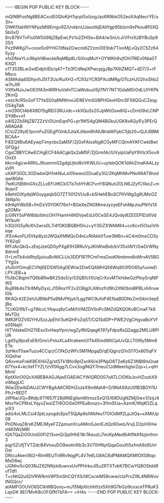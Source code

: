 -----BEGIN PGP PUBLIC KEY BLOCK-----

mQINBFosNg8BEACxutE0QIoKjH7qcpt5xIzogJaz6R9bkO52eoXAqNecrYE/u3n+
OWKfXaHNYNFpzMl9Emgv9Z/UvkbnUJaootbjEAhYgp95bIzm9sPkou8fGXQ5bGxD
6rc878VTvFlu0W5G98jZ8pEwLPz1o2ZHISe+BA4/w3nUcJrVFniXzBYBuSp925/t
Pxz9WKg7I+coox5o9YHG7dNa2OwcnldiZ2zm/DE9sb7TixxMjLvQy2C5Zz645yzy
xfxDNwYLicRkpVitBwckkRqMBp8Lr5iXnqMuY+OYWKh9vjfOH7RlEv0NiaGTKXQ1
s1T353BLw3xdDdphlEb/q47+Tb3fCdNqiXPwcpjgJ8p7K6iZMQT+dD7/3+rFMkco
ASMAdqd0DhjvihJ5tT3Us/KuXH2+fC93zYCR5PXcdMRg/OTczHJO2hxShb2w7nJW
VXflxNJxJwGE0fA3mWRHuVafnTC/aWobuzI5jI7NY7NT1GdaM0rDdLUIYKPk2KmQ
+ezcXcR5o2oFT7YaSS0q6MWnviJiD8EVmSGBPHGexHDrcSF58QGuCZeqyO54gTdA
+m290CtAb6X8D15gREG3RUJdc+vkXQuSs2GJpWhDsw6lQ+cDmG9xLCNPSYdBv+o1
o4IS2Zb5NjZB7ZZzVrDUmEqnPG+pr1NfS4gQM4BGkuUGK8x6QylFy3PErQARAQAB
tCVJZ29yIE1pcmFuZGEgPGlnb3JtaXJhbmRhNUBnbWFpbC5jb20+iQJUBBMBCAA+
FiEEQ9Bu6AEywpTimycbx2aM5F/ZjGoFAlosNg8CGyMFCQlmAYAFCwkIBwIGFQgJ
CgsCBBYCAwECHgECF4AACgkQx2aM5F/ZjGrm1A//UVyipUaFpY9VtcX5ov9OixDI
bkcv4gjcw4IRhLJ9uomm02gdgUjtol8xVKWLIU+uytebQOK1dAhZmaKAALzysVPI
uXAP3GDL3ODwbxQH1nkNuLxI05wwoI2DuaEy3G/2KqMhMvPNo96AT8hxdqwI80Ae
7teKU5BWnGXxZLLoEFUtKCkSTb7ohYh8CFvnY8QNuhZ0LN6JZyfCXkoZ+m9rjenT
k8ehtO/KydqWGoygaqbSO7ZT1i012VUu8+b5HehEBoSCPIIVWg3g9UMxOZ3kNp1o
k9rApYi6b5B+fmDzV0YDKf76o1+BGeXeZNOMmeJyzyeEFshMpJxuPNYs1Xg2OMiv
jcGINY5sPW8bb/bhicOH7HamH4N5VjwEdJ/0CeSE4JQvdyi8ZEEEPIDz6VdNYbuH
h3DjVG5yRcKh2wrs0L7i4fOK0BQBH5hiJ+yY35iZXWAM84+ccKcvt5OsziViheqe
/FEnAvoFLt5Vkp8yzlJWQaXMMQcD4nLvRtAkkItTuw3M6n+kC4m0msCO3y1Y82q0
RfFJAcQkQ+zEejJzeQD0yPXg81H3RRuVyJKhWwBxb/kV35xIiNY/GwDrWNy8dnmE
I1+LmTb4vbRtq5julouBvMiCLUs3DDf1R7PCmFmsDsoKNmbnm8oMrvAV5BGTYgGs
zfu5nYOmqECVNj6EDSW5Ag0EWiw2DwEQAMHQ56Wq903f0O65yfuxiwEiLPYJEB+a
f1UlbC8qjmI7Q6b8RwBK25ds5/yr53QB1cfXUqCrXxvMTkHdwGzlPkiy5rqNlFWS
Buj89b4s73r8MlyDyxLJ159nxYF2v2OBgjXJiWnzfrd9h2XNObmBPBLrAXruwIGb
RKAQr42E2eh/IJBNbP5sBMvPKjyk1Lgg1WC9ufoP4EfbaB0DNxZmSikin3epEjBq
7CrKGI1fbT+g7iNcvLYAquq9zCeM/tViMZDVIInPcSMZdQXQOKvBCmaF7k8MvTDz
IMR3FDZVlGYHU5zzJpEhV3uKQHFoZqST/CQ1SdDP+PWE2VgCHgvaBuYVfe05NajV
tXTVdskeDH27llEsxSvHwpYpm/wgZyf6tQqegK197yFdpsRsQ2agjp2MILU8PlUR
Lgd3yj9joxEsER/Gm/cPxtuXLa4fcekemUlTb45mdWIiCpiUvQLLT0tRy5Mm8ETe
3zHknT0awTuzu4CCqrzCOfkDzWFc5M1MpgqD/qElQgnzQ1nS17Ox805qFVXIQehw
Q6xvmoFnkK8EXHiiiZg/stSTk18foi9plZsnK6/e3PNpD8T2e6z6Z3NBI9lsGnat
67Ysx4+kcVefTYZLfzVf06gg7LCvx3oglNQY7meuCUdMeerbglsrZqv+L+qIHMmV
KptXIinO0QvXABEBAAGJAjwEGAEIACYWIQRD0G7oATLClOKbJxvHZozkX9mMagUC
Wiw2DwIbDAUJCWYBgAAKCRDHZozkX9mMah8+D/9NAS9zU0fB3BOYi1UPfrJ+REDT
zllP6a/JOj+BKdjc6Tf657F28jiRNEgfamWimszSxQ13/69DUgNZMjGwv31zijJ4
MsvYeCP6txLYqyxZwslZ7/6OOi5eOfPEu8oozo+3fImSfJa+AzmK/WqKOZLqyiX3
adiz4oLMLCsi43ptLsyogdcEpsT5QjAp6sIWbfeu17OIOdMf2LpJtOa+xAMtUp08
PhDNvqZ8rsKZME/MyeFZZpmum1cuAMmSJenEJtQz60wdJVvjLD2pHXHwmM3WzMRl
IQX7QaZiO0UmD0Fl213vmQi3ja1HhE18r7AeuzLi7m/KpMed8iAffIkKNzjmfnm3
pqjr5ZUfjTVTZdcB4VnxuDO9wstiriKb3c3V70HNytQqaGouXt5xfmA9z6UnIDst
DRicuAken16I2+RlmRElJTnRRv9qgPL4V7e6LG8AC6dPMAMQXMfOXS8tqoMxD8wj
iJGNhv5cQ03NJZ62NNzk6uwvxUvPPHrkoJl5u2RTXTvbK7BCwYQ8OStdd9vfTdfi
T+cNtQ2uSDVRW9mV8P5mShCQYX5/t8CxcwMS9cww/cIzPrxZl9L4NRWxvtNGQcc/
atAMFOOUVO6SClkWBQony+mJ15MpXtchhtfzx5Xh9G7kGzi9cxxceTPRuK3LqoDK
8EI7MvK8cOFQfNTbFA==
=iH4s
-----END PGP PUBLIC KEY BLOCK-----
